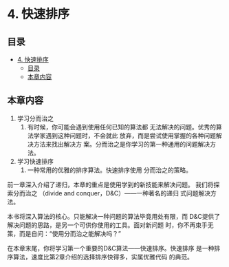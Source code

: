 # 4. 快速排序

## 目录

- [4. 快速排序](#4-快速排序)
  - [目录](#目录)
  - [本章内容](#本章内容)

## 本章内容

1. 学习分而治之
   1. 有时候，你可能会遇到使用任何已知的算法都 无法解决的问题。优秀的算法学家遇到这种问题时，不会就此 放弃，而是尝试使用掌握的各种问题解决方法来找出解决方 案。分而治之是你学习的第一种通用的问题解决方法。
2. 学习快速排序
   1. 一种常用的优雅的排序算法。快速排序使用 分而治之的策略。

前一章深入介绍了递归，本章的重点是使用学到的新技能来解决问题。 我们将探索分而治之 （divide and conquer，D&C）——一种著名的递归 式问题解决方法。

本书将深入算法的核心。只能解决一种问题的算法毕竟用处有限，而 D&C提供了解决问题的思路，是另一个可供你使用的工具。面对新问题 时，你不再束手无策，而是自问：“使用分而治之能解决吗？”

在本章末尾，你将学习第一个重要的D&C算法——快速排序。快速排序 是一种排序算法，速度比第2章介绍的选择排序快得多，实属优雅代码 的典范。



<CommentService/>
